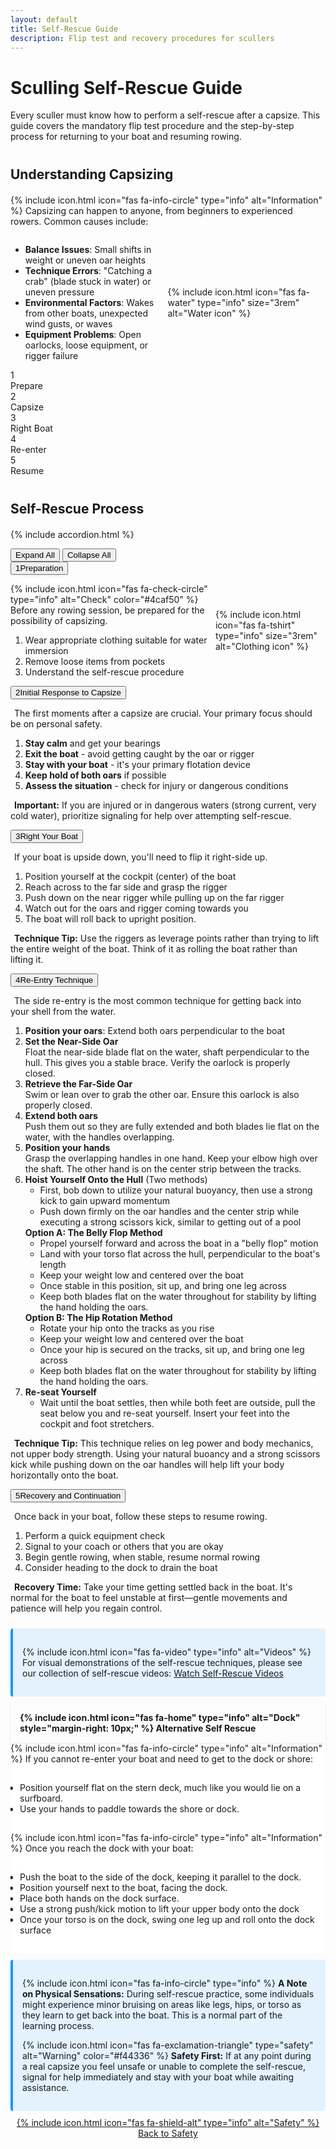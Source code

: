 ```yaml
---
layout: default
title: Self-Rescue Guide
description: Flip test and recovery procedures for scullers
---
```


<link rel="stylesheet" href="{{ site.baseurl }}/assets/css/self-rescue-timeline.css">

# Sculling Self-Rescue Guide

<p>Every sculler must know how to perform a self-rescue after a capsize. This guide covers the mandatory flip test procedure and the step-by-step process for returning to your boat and resuming rowing.</p>

## Understanding Capsizing

<p>{% include icon.html icon="fas fa-info-circle" type="info" alt="Information" %} Capsizing can happen to anyone, from beginners to experienced rowers. Common causes include:</p>

<div class="rescue-step-content">
  <div class="row">
    <div class="col-md-9">
      <ul>
        <li><strong>Balance Issues</strong>: Small shifts in weight or uneven oar heights</li>
        <li><strong>Technique Errors</strong>: "Catching a crab" (blade stuck in water) or uneven pressure</li>
        <li><strong>Environmental Factors</strong>: Wakes from other boats, unexpected wind gusts, or waves</li>
        <li><strong>Equipment Problems</strong>: Open oarlocks, loose equipment, or rigger failure</li>
      </ul>
    </div>
    <div class="col-md-3 text-center">
      <div class="rescue-step-icon">
        {% include icon.html icon="fas fa-water" type="info" size="3rem" alt="Water icon" %}
      </div>
    </div>
  </div>
</div>

<div class="rescue-progress" id="rescue-progress-nav">
  <div class="rescue-progress-step active" data-step="0">
    <div class="rescue-progress-marker">1</div>
    <div class="rescue-progress-label">Prepare</div>
  </div>
  <div class="rescue-progress-step" data-step="1">
    <div class="rescue-progress-marker">2</div>
    <div class="rescue-progress-label">Capsize</div>
  </div>
  <div class="rescue-progress-step" data-step="2">
    <div class="rescue-progress-marker">3</div>
    <div class="rescue-progress-label">Right Boat</div>
  </div>
  <div class="rescue-progress-step" data-step="3">
    <div class="rescue-progress-marker">4</div>
    <div class="rescue-progress-label">Re-enter</div>
  </div>
  <div class="rescue-progress-step" data-step="4">
    <div class="rescue-progress-marker">5</div>
    <div class="rescue-progress-label">Resume</div>
  </div>
</div>

## Self-Rescue Process

{% include accordion.html %}

<div class="accordion-controls">
    <button id="expand-all">Expand All</button>
    <button id="collapse-all">Collapse All</button>
</div>

<div class="rescue-timeline" id="rescue-main-timeline">
  <div class="accordion-section rescue-step" id="step-1">
    <button class="accordion-toggle" onclick="toggleAccordionStep('step-1', 0)"><div class="rescue-step-number">1</div> <span class="rescue-step-title">Preparation</span></button>
    <div class="accordion-content">
      <div class="accordion-content-inner">
        <div class="rescue-step-content">
      <div class="row">
        <div class="col-md-9">
          <div class="rescue-step-description">
            <p>{% include icon.html icon="fas fa-check-circle" type="info" alt="Check" color="#4caf50" %} Before any rowing session, be prepared for the possibility of capsizing.</p>
          </div>
          <div class="rescue-step-actions">
            <ol>
              <li>Wear appropriate clothing suitable for water immersion</li>
              <li>Remove loose items from pockets</li>
              <li>Understand the self-rescue procedure</li>
            </ol>
          </div>
        </div>
        <div class="col-md-3 text-center">
          <div class="rescue-step-icon">
            {% include icon.html icon="fas fa-tshirt" type="info" size="3rem" alt="Clothing icon" %}
          </div>
        </div>
      </div>
        </div>
      </div>
    </div>
  </div>
  
  <div class="accordion-section rescue-step" id="step-2">
    <button class="accordion-toggle" onclick="toggleAccordionStep('step-2', 1)"><div class="rescue-step-number">2</div> <span class="rescue-step-title">Initial Response to Capsize</span></button>
    <div class="accordion-content">
      <div class="accordion-content-inner">
        <div class="rescue-step-content">
      <div class="row">
        <div class="col-md-9">
          <div class="rescue-step-description">
            <p><i class="fas fa-water" style="color: #2196f3;"></i> The first moments after a capsize are crucial. Your primary focus should be on personal safety.</p>
          </div>
          <div class="rescue-step-actions">
            <ol>
              <li><strong>Stay calm</strong> and get your bearings</li>
              <li><strong>Exit the boat</strong> - avoid getting caught by the oar or rigger</li>
              <li><strong>Stay with your boat</strong> - it's your primary flotation device</li>
              <li><strong>Keep hold of both oars</strong> if possible</li>
              <li><strong>Assess the situation</strong> - check for injury or dangerous conditions</li>
            </ol>
          </div>
          <p><i class="fas fa-exclamation-triangle" style="color: #ff9800;"></i> <strong>Important:</strong> If you are injured or in dangerous waters (strong current, very cold water), prioritize signaling for help over attempting self-rescue.</p>
        </div>
        <div class="col-md-3 text-center">
          <div class="rescue-step-icon">
            <i class="fas fa-life-ring fa-3x" style="color: #ff9800;"></i>
          </div>
        </div>
      </div>
        </div>
      </div>
    </div>
  </div>
  
  <div class="accordion-section rescue-step" id="step-3">
    <button class="accordion-toggle" onclick="toggleAccordionStep('step-3', 2)"><div class="rescue-step-number">3</div> <span class="rescue-step-title">Right Your Boat</span></button>
    <div class="accordion-content">
      <div class="accordion-content-inner">
        <div class="rescue-step-content">
      <div class="row">
        <div class="col-md-9">
          <div class="rescue-step-description">
            <p><i class="fas fa-sync-alt" style="color: #2196f3;"></i> If your boat is upside down, you'll need to flip it right-side up.</p>
          </div>
          <div class="rescue-step-actions">
            <ol>
              <li>Position yourself at the cockpit (center) of the boat</li>
              <li>Reach across to the far side and grasp the rigger</li>
              <li>Push down on the near rigger while pulling up on the far rigger</li>
              <li>Watch out for the oars and rigger coming towards you</li>
              <li>The boat will roll back to upright position.</li>
            </ol>
          </div>
          <p><i class="fas fa-lightbulb" style="color: #4caf50;"></i> <strong>Technique Tip:</strong> Use the riggers as leverage points rather than trying to lift the entire weight of the boat. Think of it as rolling the boat rather than lifting it.</p>
        </div>
        <div class="col-md-3 text-center">
          <div class="rescue-step-icon">
            <i class="fas fa-sync fa-3x" style="color: #2196f3;"></i>
          </div>
        </div>
      </div>
        </div>
      </div>
    </div>
  </div>
  
  <div class="accordion-section rescue-step" id="step-4">
    <button class="accordion-toggle" onclick="toggleAccordionStep('step-4', 3)"><div class="rescue-step-number">4</div> <span class="rescue-step-title">Re-Entry Technique</span></button>
    <div class="accordion-content">
      <div class="accordion-content-inner">
        <div class="rescue-step-content">
      <div class="row">
        <div class="col-md-9">
          <div class="rescue-step-description">
            <p><i class="fas fa-reply" style="color: #2196f3;"></i> The side re-entry is the most common technique for getting back into your shell from the water.</p>
          </div>
          <div class="rescue-step-actions">
            <ol>
              <li><strong>Position your oars</strong>: Extend both oars perpendicular to the boat</li>
              <li><strong>Set the Near-Side Oar</strong><br>
                Float the near-side blade flat on the water, shaft perpendicular to the hull. This gives you a stable brace. Verify the oarlock is properly closed.
              </li>
              <li><strong>Retrieve the Far-Side Oar</strong><br>
                Swim or lean over to grab the other oar. Ensure this oarlock is also properly closed.
              </li>
              <li><strong>Extend both oars</strong><br>Push them out so they are fully extended and both blades lie flat on the water, with the handles overlapping.
              </li>
              <li><strong>Position your hands</strong><br>
                Grasp the overlapping handles in one hand. Keep your elbow high over the shaft. The other hand is on the center strip between the tracks.
              </li>
              <li><strong>Hoist Yourself Onto the Hull</strong> (Two methods)
                <ul>
                  <li>First, bob down to utilize your natural buoyancy, then use a strong kick to gain upward momentum</li>
                  <li>Push down firmly on the oar handles and the center strip while executing a strong scissors kick, similar to getting out of a pool</li>
                </ul>
                <strong>Option A: The Belly Flop Method</strong>
                <ul>
                  <li>Propel yourself forward and across the boat in a "belly flop" motion</li>
                  <li>Land with your torso flat across the hull, perpendicular to the boat's length</li>
                  <li>Keep your weight low and centered over the boat</li>
                  <li>Once stable in this position, sit up, and bring one leg across</li>
                  <li>Keep both blades flat on the water throughout for stability by lifting the hand holding the oars.</li>
                </ul>
                <strong>Option B: The Hip Rotation Method</strong>
                <ul>
                  <li>Rotate your hip onto the tracks as you rise</li>
                  <li>Keep your weight low and centered over the boat</li>
                  <li>Once your hip is secured on the tracks, sit up, and bring one leg across</li>
                  <li>Keep both blades flat on the water throughout for stability by lifting the hand holding the oars.</li>
                </ul>
              </li>
              <li><strong>Re-seat Yourself</strong>
                <ul>
                  <li>Wait until the boat settles, then while both feet are outside, pull the seat below you and re-seat yourself. Insert your feet into the cockpit and foot stretchers.</li>
                </ul>
              </li>
            </ol>
          </div>
          <p><i class="fas fa-lightbulb" style="color: #4caf50;"></i> <strong>Technique Tip:</strong> This technique relies on leg power and body mechanics, not upper body strength. Using your natural buoancy and a strong scissors kick while pushing down on the oar handles will help lift your body horizontally onto the boat.</p>
        </div>
        <div class="col-md-3 text-center">
          <div class="rescue-step-icon">
            <i class="fas fa-sign-in-alt fa-3x" style="color: #2196f3;"></i>
          </div>
        </div>
      </div>
        </div>
      </div>
    </div>
  </div>
  
  <div class="accordion-section rescue-step" id="step-5">
    <button class="accordion-toggle" onclick="toggleAccordionStep('step-5', 4)"><div class="rescue-step-number">5</div> <span class="rescue-step-title">Recovery and Continuation</span></button>
    <div class="accordion-content">
      <div class="accordion-content-inner">
        <div class="rescue-step-content">
      <div class="row">
        <div class="col-md-9">
          <div class="rescue-step-description">
            <p><i class="fas fa-forward" style="color: #2196f3;"></i> Once back in your boat, follow these steps to resume rowing.</p>
          </div>
          <div class="rescue-step-actions">
            <ol>
              <li>Perform a quick equipment check</li>
              <li>Signal to your coach or others that you are okay</li>
              <li>Begin gentle rowing, when stable, resume normal rowing</li>
              <li>Consider heading to the dock to drain the boat</li>
            </ol>
          </div>
          <p><i class="fas fa-hourglass-half" style="color: #43a047;"></i> <strong>Recovery Time:</strong> Take your time getting settled back in the boat. It's normal for the boat to feel unstable at first—gentle movements and patience will help you regain control.</p>
        </div>
        <div class="col-md-3 text-center">
          <div class="rescue-step-icon">
            <i class="fas fa-rowing fa-3x" style="color: #2196f3;"></i>
          </div>
        </div>
      </div>
        </div>
      </div>
    </div>
  </div>
</div>

<div class="alert alert-info" style="background-color: #e3f2fd; border-left: 4px solid #2196f3; padding: 15px; margin: 10px 0; border-radius: 4px;">
  <p>{% include icon.html icon="fas fa-video" type="info" alt="Videos" %} For visual demonstrations of the self-rescue techniques, please see our collection of self-rescue videos: 
  <a href="{{ site.baseurl }}/for-learners/technique/videos.html?filter=self-rescue" class="cta-button">Watch Self-Rescue Videos</a></p>
</div>

<div class="accordion-container" id="alternative-self-rescue-accordion">
  <div class="accordion-item">
    <div class="accordion-header" onclick="toggleAccordion('alternative-self-rescue')">{% include icon.html icon="fas fa-home" type="info" alt="Dock" style="margin-right: 10px;" %} Alternative Self Rescue</div>
    <div class="accordion-content" id="alternative-self-rescue-content">
      <div id="dock-content">
        {% include icon.html icon="fas fa-info-circle" type="info" alt="Information" %} If you cannot re-enter your boat and need to get to the dock or shore:
        <ul>
          <li>Position yourself flat on the stern deck, much like you would lie on a surfboard.</li>
          <li>Use your hands to paddle towards the shore or dock.</li>
        </ul>
        {% include icon.html icon="fas fa-info-circle" type="info" alt="Information" %} Once you reach the dock with your boat:
        <ul>
          <li>Push the boat to the side of the dock, keeping it parallel to the dock.</li>
          <li>Position yourself next to the boat, facing the dock.</li>
          <li>Place both hands on the dock surface.</li>
          <li>Use a strong push/kick motion to lift your upper body onto the dock</li>
          <li>Once your torso is on the dock, swing one leg up and roll onto the dock surface</li>
        </ul>
      </div>
    </div>
  </div>
</div>

<div class="alert alert-info" style="background-color: #e3f2fd; border-left: 4px solid #2196f3; padding: 15px; margin: 10px 0; border-radius: 4px;">
  <p>{% include icon.html icon="fas fa-info-circle" type="info" %} <strong>A Note on Physical Sensations:</strong> During self-rescue practice, some individuals might experience minor bruising on areas like legs, hips, or torso as they learn to get back into the boat. This is a normal part of the learning process.</p>
  <p>{% include icon.html icon="fas fa-exclamation-triangle" type="safety" alt="Warning" color="#f44336" %} <strong>Safety First:</strong> If at any point during a real capsize you feel unsafe or unable to complete the self-rescue, signal for help immediately and stay with your boat while awaiting assistance.</p>
</div>

<section class="program-section cta-section" style="text-align: center;">
  <a href="{{ site.baseurl }}/for-learners/#safety" class="cta-button">{% include icon.html icon="fas fa-shield-alt" type="info" alt="Safety" %} Back to Safety</a>
</section>

<script>
  // Simple manual accordion toggle function for challenge sections
  function toggleAccordion(id) {
    const contentId = id + '-content';
    const content = document.getElementById(contentId);
    const header = content.previousElementSibling;
    
    console.log('toggleAccordion called for', id);
    
    // Toggle active class
    header.classList.toggle('active');
    
    // Toggle content visibility
    if (content.style.maxHeight) {
      content.style.maxHeight = null;
    } else {
      content.style.maxHeight = content.scrollHeight + 500 + 'px';
    }
  }
  
  // Function to toggle steps in the main rescue timeline
  function toggleAccordionStep(stepId, stepIndex) {
    console.log('toggleAccordionStep called for', stepId, 'at index', stepIndex);
    
    // Get all timeline toggles
    const allToggles = document.querySelectorAll('#rescue-main-timeline .accordion-toggle');
    const toggle = document.querySelector(`#${stepId} .accordion-toggle`);
    const content = document.querySelector(`#${stepId} .accordion-content`);
    
    if (!toggle || !content) {
      console.error('Could not find toggle or content for step', stepId);
      return;
    }
    
    // Update progress indicator
    const progressSteps = document.querySelectorAll('.rescue-progress-step');
    progressSteps.forEach((step, index) => {
      if (index === stepIndex) {
        step.classList.add('active');
        step.classList.remove('completed');
      } else if (index < stepIndex) {
        step.classList.add('completed');
        step.classList.remove('active');
      } else {
        step.classList.remove('active', 'completed');
      }
    });
    
    // Close all other accordions
    allToggles.forEach((otherToggle) => {
      if (otherToggle !== toggle && otherToggle.classList.contains('active')) {
        otherToggle.classList.remove('active');
        const otherContent = otherToggle.closest('.accordion-section').querySelector('.accordion-content');
        if (otherContent) {
          otherContent.style.maxHeight = null;
          otherContent.classList.remove('visible');
        }
      }
    });
    
    // Toggle this accordion
    toggle.classList.toggle('active');
    
    if (content.style.maxHeight) {
      content.style.maxHeight = null;
      content.classList.remove('visible');
    } else {
      // Calculate the correct height
      content.style.display = 'block';
      const height = content.scrollHeight;
      content.style.display = '';
      
      content.style.maxHeight = height + 3000 + 'px';
      content.classList.add('visible');
      
      // Scroll the step into view
      const stepElement = document.getElementById(stepId);
      if (stepElement) {
        stepElement.scrollIntoView({
          behavior: 'smooth',
          block: 'center'
        });
      }
    }
    
    // Prevent default button behavior
    return false;
  }
</script>
<style>
/* Local overrides for regular accordions on this page */
.accordion-container .accordion-item .accordion-header {
  font-weight: bold;
  padding: 15px;
}

.accordion-container .accordion-item .accordion-content {
  background-color: white;
}

.accordion-container .accordion-item .accordion-content p,
.accordion-container .accordion-item .accordion-content ol,
.accordion-container .accordion-item .accordion-content ul {
  padding: 15px;
}

/* Fix for accordion item click on this page */
.accordion-container .accordion-item .accordion-header.active + .accordion-content {
  max-height: 1000px !important;
}
</style>

<script>
  // Immediate execution to ensure accordion headers are properly initialized
  (function() {
    document.addEventListener('DOMContentLoaded', function() {
      // Direct event handlers for accordion headers
      const allHeaders = document.querySelectorAll('.accordion-header');
      
      allHeaders.forEach(header => {
        header.addEventListener('click', function() {
          console.log('Direct accordion header clicked');
          this.classList.toggle('active');
          const content = this.nextElementSibling;
          
          if (content && content.classList.contains('accordion-content')) {
            if (content.style.maxHeight) {
              content.style.maxHeight = null;
            } else {
              content.style.maxHeight = content.scrollHeight + 500 + 'px';
            }
          }
        });
      });
    });
  })();
</script>

<script>
  // JavaScript for self-rescue progress tracking
  document.addEventListener('DOMContentLoaded', function() {
    const progressSteps = document.querySelectorAll('.rescue-progress-step');
    const mainTimelineSteps = document.querySelectorAll('#rescue-main-timeline .rescue-step');
    const accordionToggles = document.querySelectorAll('#rescue-main-timeline .accordion-toggle');
    
    // Function to update the progress indicator
    function updateProgress(stepIndex) {
      // Reset all steps
      progressSteps.forEach((step, index) => {
        if (index < stepIndex) {
          step.classList.add('completed');
          step.classList.remove('active');
        } else if (index === stepIndex) {
          step.classList.add('active');
          step.classList.remove('completed');
        } else {
          step.classList.remove('active', 'completed');
        }
      });
    }
    
    // Open accordion section programmatically
    function openAccordionSection(index) {
      // Close any open accordion sections
      accordionToggles.forEach((toggle) => {
        if (toggle.classList.contains('active')) {
          toggle.classList.remove('active');
          const content = toggle.nextElementSibling;
          if (content) content.style.maxHeight = null;
        }
      });
      
      // Open the requested section
      if (accordionToggles[index]) {
        accordionToggles[index].classList.add('active');
        const content = accordionToggles[index].nextElementSibling;
        if (content) content.style.maxHeight = content.scrollHeight + 'px';
      }
    }
    
    // Add click event to accordion toggles
    accordionToggles.forEach((toggle, index) => {
      toggle.addEventListener('click', function(e) {
        e.preventDefault();
        console.log('Accordion toggle clicked at index:', index);
        updateProgress(index);
        
        // Toggle this accordion
        this.classList.toggle('active');
        const content = this.nextElementSibling;
        
        // Close other accordions
        accordionToggles.forEach((otherToggle, otherIndex) => {
          if (otherIndex !== index && otherToggle.classList.contains('active')) {
            otherToggle.classList.remove('active');
            const otherContent = otherToggle.nextElementSibling;
            if (otherContent) {
              otherContent.style.maxHeight = null;
              otherContent.classList.remove('visible');
            }
          }
        });
        
        // Toggle current accordion content
        if (content) {
          console.log('Content found, toggling visibility');
          if (content.style.maxHeight) {
            content.style.maxHeight = null;
            content.classList.remove('visible');
          } else {
            // Force layout reflow to get accurate scrollHeight
            content.style.display = 'block'; 
            const height = content.scrollHeight;
            content.style.display = '';
            content.style.maxHeight = height + 3000 + 'px'; // Add extra space for content
            content.classList.add('visible');
          }
        } else {
          console.error('No content element found for toggle', this);
        }
      });
      
      // Make sure the toggle is clickable
      toggle.style.cursor = 'pointer';
      toggle.setAttribute('tabindex', '0'); // Make it keyboard accessible
    });
    
    // Add click event to progress markers
    progressSteps.forEach((step, index) => {
      step.addEventListener('click', function() {
        updateProgress(index);
        
        // Open the corresponding accordion section
        openAccordionSection(index);
        
        // Find the corresponding step in the main timeline
        const targetStep = document.getElementById('step-' + (index + 1));
        if (targetStep) {
          targetStep.scrollIntoView({ 
            behavior: 'smooth', 
            block: 'center' 
          });
        }
      });
    });
    
    // Add expand/collapse all functionality
    const expandAllButton = document.getElementById('expand-all');
    const collapseAllButton = document.getElementById('collapse-all');
    
    if (expandAllButton) {
      expandAllButton.addEventListener('click', function() {
        accordionToggles.forEach((toggle, index) => {
          toggle.classList.add('active');
          const content = toggle.nextElementSibling;
          if (content) {
            content.style.maxHeight = content.scrollHeight + 3000 + 'px';
            content.classList.add('visible');
          }
        });
        
        // Update progress to first step to maintain UI consistency
        updateProgress(0);
      });
    }
    
    if (collapseAllButton) {
      collapseAllButton.addEventListener('click', function() {
        accordionToggles.forEach((toggle) => {
          toggle.classList.remove('active');
          const content = toggle.nextElementSibling;
          if (content) {
            content.style.maxHeight = null;
            content.classList.remove('visible');
          }
        });
      });
    }
    
    // Initialize all accordions to be closed by default, except the first one
    accordionToggles.forEach((toggle, index) => {
      const content = toggle.nextElementSibling;
      if (index === 0) {
        // Open the first accordion
        toggle.classList.add('active');
        console.log('Setting first accordion to active state');
        if (content) {
          // Ensure the content is visible before measuring
          content.style.display = 'block';
          const height = content.scrollHeight;
          content.style.display = '';
          
          // Set the max height with extra padding
          content.style.maxHeight = height + 3000 + 'px';
          content.classList.add('visible');
          console.log('Set first accordion content height to', height + 3000);
        }
      } else {
        // Close all other accordions
        toggle.classList.remove('active');
        if (content) {
          content.style.maxHeight = null;
          content.classList.remove('visible');
        }
      }
    });
    
    // Force a reflow to ensure accordions render correctly
    document.body.offsetHeight;
    
    // Initialize non-timeline accordions (with accordion-header class)
    const accordionHeaders = document.querySelectorAll('.accordion-header');
    console.log('Found regular accordion headers:', accordionHeaders.length);
    
    accordionHeaders.forEach(header => {
      header.addEventListener('click', function() {
        console.log('Regular accordion header clicked');
        this.classList.toggle('active');
        const content = this.nextElementSibling;
        if (content) {
          if (content.style.maxHeight) {
            content.style.maxHeight = null;
          } else {
            content.style.maxHeight = content.scrollHeight + 500 + "px";
          }
        }
      });
    });
  });
</script>

<style>
/* Card hover effects */
.card.hover-effect {
  transition: transform 0.3s ease, box-shadow 0.3s ease;
}
.card.hover-effect:hover {
  transform: translateY(-5px);
  box-shadow: 0 10px 20px rgba(0,0,0,0.1);
}

/* Enhanced layout for the rescue steps */
.rescue-step-content .row {
  display: flex;
  align-items: center;
}

/* Better accordion styling */
.accordion-header, .accordion-toggle {
  display: flex;
  align-items: center;
  cursor: pointer;
  position: relative;
  z-index: 2;
}

.accordion-toggle:hover, .accordion-header:hover {
  background-color: #e3f2fd !important;
}

.accordion-toggle:active, .accordion-header:active {
  background-color: #bbdefb !important;
}

/* Visual indicator that these are clickable */
.accordion-toggle::after, .accordion-header::after {
  transition: transform 0.3s ease;
}

/* Fix any display issues with accordion content */
.accordion-content {
  overflow: hidden;
  transition: max-height 0.4s ease-in-out;
}

.accordion-content.visible {
  max-height: 3000px !important; 
}

/* Ensure all toggles are visibly interactive */
.accordion-toggle, .accordion-header {
  outline: none;
  box-shadow: 0 1px 3px rgba(0,0,0,0.1);
  transition: all 0.3s ease;
}

/* Consistent alerts */
.alert {
  margin: 20px 0;
  border-radius: 4px;
}

/* Better spacing for everything */
h2, h3 {
  margin-top: 40px;
  margin-bottom: 20px;
}

/* Make icons consistent */
i.fas, i.far {
  margin-right: 6px;
}

/* Custom styling for video thumbnails */
.video-thumbnail {
  position: absolute;
  top: 0;
  left: 0;
  width: 100%;
  height: 100%;
  z-index: 1;
  object-fit: cover;
  opacity: 0.7;
  transition: opacity 0.3s ease;
}

.video-thumbnail:hover {
  opacity: 0.5;
}

/* When image is hidden, make sure the icon fallback doesn't block the video */
.icon-fallback.feature-icon {
  position: absolute;
  top: 50%;
  left: 50%;
  transform: translate(-50%, -50%);
  z-index: 2;
  background-color: rgba(0,0,0,0.5);
  border-radius: 50%;
  padding: 20px;
}
</style>
